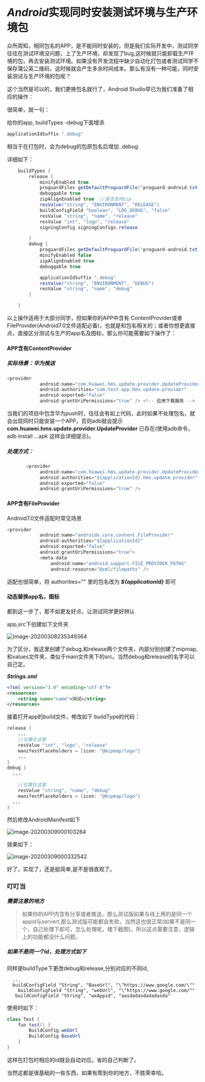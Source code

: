 # ***Android***实现同时安装测试环境与生产环境包

众所周知，相同包名的APP，是不能同时安装的，但是我们实际开发中，测试同学往往在测试环境没问题，上了生产环境，却发现了bug,这时候就只能卸载生产环境的包，再去安装测试环境。如果没有开发流程中缺少自动化打包或者测试同学不保存蒲公英二维码，这时候就会产生多余时间成本。那么有没有一种可能，同时安装测试与生产环境的包呢？

这个当然是可以的，我们更换包名就行了，Android Studio早已为我们准备了相应的操作：

很简单，就一句：

给你的app, buildTypes -debug下面增添

```java
applicationIdSuffix ".debug"
```

相当于在打包时，会为debug的包原包名后增加 .debug.



详细如下：

```java
    buildTypes {
        release {
            minifyEnabled true
            proguardFiles getDefaultProguardFile('proguard-android.txt'), 'proguard-rules.pro'
            debuggable true
            zipAlignEnabled true  //是否支持zip
            resValue("string", "ENVIRONMENT", "RELEASE")
            buildConfigField "boolean", "LOG_DEBUG", "false"
            resValue "string", "name", "release"
            resValue "int", "logo", "release"
            signingConfig signingConfigs.release

        }
        debug {
            proguardFiles getDefaultProguardFile('proguard-android.txt'), 'proguard-rules.pro'
            minifyEnabled false
            zipAlignEnabled true
            debuggable true

            applicationIdSuffix ".debug"
            resValue("string", "ENVIRONMENT", "DEBUG")
            resValue "string", "name", "debug"
        }

    }
```





以上操作适用于大部分同学，但如果你的APP中含有 ContentProvider或者FileProvider(Android7.0文件适配必备)，也就是和包名相关的；或者你想更直接点，直接区分测试与生产的app名及图标，那么你可能需要如下操作了：

#### APP含有ContentProvider

##### 实际场景：***华为推送***

```java
<provider
            android:name="com.huawei.hms.update.provider.UpdateProvider"
            android:authorities="com.test.app.hms.update.provider"
            android:exported="false"
            android:grantUriPermissions="true" /> <!-- 应用下载服务 -->
```

当我们的项目中包含华为push时，往往会有如上代码，此时如果不处理包名，就会出现同时只能安装一个APP，否则adb就会提示 **com.huawei.hms.update.provider.UpdateProvider** 已存在(使用adb命令，adb install ...apk 这样会详细提示)。

##### 处理方式：

```java
       <provider
            android:name="com.huawei.hms.update.provider.UpdateProvider"
            android:authorities="${applicationId}.hms.update.provider"
            android:exported="false"
            android:grantUriPermissions="true" /> 
```



#### APP含有FileProvider

Android7.0文件适配时常见场景

```java
<provider
            android:name="androidx.core.content.FileProvider"
            android:authorities="${applicationId}"
            android:exported="false"
            android:grantUriPermissions="true">
            <meta-data
                android:name="android.support.FILE_PROVIDER_PATHS"
                android:resource="@xml/filepaths" />
```

适配也很简单，将 authorities=""  里的包名改为 ***${applicationId}*** 即可



#### 动态替换app名，图标

都到这一步了，那不如更友好点，让测试同学更好辨认

app,src下创建如下文件夹

![image-20200308235349364](https://tva1.sinaimg.cn/large/00831rSTly1gcmyj6gg3yj30ey0psaby.jpg)

为了区分，我这里创建了debug,和release两个文件夹，内部分别创建了mipmap,和values文件夹，类似于main文件夹下的src。当然debug和release的名字可以自己定。

***Strings.xml***

```xml
<?xml version="1.0" encoding="utf-8"?>
<resources>
    <string name="name">测试</string>
</resources>
```





接着打开app的build文件，修改如下 buildType的代码：

```java
release {
	...
    //位置在这里
    resValue "int", "logo", "release"
    manifestPlaceholders = [icon: "@mipmap/logo"]
    ...
}
debug {
  ....
      
    //位置在这里
    resValue "string", "name", "debug"
    manifestPlaceholders = [icon: "@mipmap/logo"]
  ...
}
```

然后修改AndroidManifest如下

![image-20200309000103284](https://tva1.sinaimg.cn/large/00831rSTly1gcmyqp8qmfj310q0hk0wo.jpg)



效果如下：

![image-20200309000332542](https://tva1.sinaimg.cn/large/00831rSTly1gcmytabkuoj30cs08g79k.jpg)

好了，实现了，还是挺简单,是不是很直观了。





### 叮叮当

***需要注意的地方***

> 如果你的APP内含有分享或者推送，那么测试版如果与线上用的是同一个appid与servert,那么测试版可能都会失败，当然这也很正常(如果不是同一个，自己处理下即可，怎么处理呢，楼下截图)。所以这点需要注意，逻辑上的功能都没什么问题。

##### 如果不是同一个id，处理方式如下

同样是buildType下更改debug和release,分别对应的不同id,

```
  ...
  buildConfigField "String", "BaseUrl", "\"https://www.google.com/\""
	buildConfigField "String", "webUrl", "\"https://www.google.com/""
   buildConfigField "String", "wxAppid", "aasdadasdadadasda"
```

使用时如下：

```java
class Test {
    fun test() {
        BuildConfig.webUrl
        BuildConfig.BaseUrl
    }
}
```

这样在打包时相应的id就会自动对应。省的自己判断了。



当然这都是很基础的一些东西，如果有帮到你的地方，不胜荣幸哈。